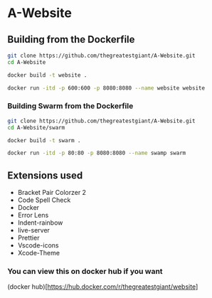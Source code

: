 # A-Website

## Building from the Dockerfile
```sh
git clone https://github.com/thegreatestgiant/A-Website.git
cd A-Website
```

```sh
docker build -t website .
```

```sh
docker run -itd -p 600:600 -p 8080:8080 --name website website
```

### Building Swarm from the Dockerfile
```sh
git clone https://github.com/thegreatestgiant/A-Website.git
cd A-Website/swarm
```

```sh
docker build -t swarm .
```

```sh
docker run -itd -p 80:80 -p 8080:8080 --name swamp swarm
```

## Extensions used
 - Bracket Pair Colorzer 2
 - Code Spell Check
 - Docker
 - Error Lens
 - Indent-rainbow
 - live-server
 - Prettier
 - Vscode-icons
 - Xcode-Theme

### You can view this on docker hub if you want
(docker hub)[https://hub.docker.com/r/thegreatestgiant/website]